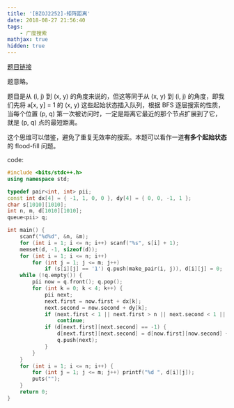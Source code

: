 ```yaml
---
title: '[BZOJ2252]-矩阵距离'
date: 2018-08-27 21:56:40
tags: 
    - 广度搜索
mathjax: true
hidden: true
---
```


[题目链接](https://vjudge.net/problem/HYSBZ-2252)

题意略。

题目是从 (i, j) 到 (x, y) 的角度来说的，但这等同于从 (x, y) 到 (i, j) 的角度，即我们先将 a[x, y] = 1 的 (x, y) 这些起始状态插入队列，根据 BFS 逐层搜索的性质，当每个位置 (p, q) 第一次被访问时，一定是距离它最近的那个节点扩展到了它，就是 (p, q) 点的最短距离。

这个思维可以借鉴，避免了重复无效率的搜索。本题可以看作一道**有多个起始状态**的 flood-fill 问题。

code:
``` c++
#include <bits/stdc++.h>
using namespace std;

typedef pair<int, int> pii;
const int dx[4] = { -1, 1, 0, 0 }, dy[4] = { 0, 0, -1, 1 };
char s[1010][1010];
int n, m, d[1010][1010];
queue<pii> q;

int main() {
    scanf("%d%d", &n, &m);
    for (int i = 1; i <= n; i++) scanf("%s", s[i] + 1);
    memset(d, -1, sizeof(d));
    for (int i = 1; i <= n; i++)
        for (int j = 1; j <= m; j++)
            if (s[i][j] == '1') q.push(make_pair(i, j)), d[i][j] = 0;
    while (!q.empty()) {
        pii now = q.front(); q.pop();
        for (int k = 0; k < 4; k++) {
            pii next;
            next.first = now.first + dx[k];
            next.second = now.second + dy[k];
            if (next.first < 1 || next.first > n || next.second < 1 || next.second > m)
                continue;
            if (d[next.first][next.second] == -1) {
                d[next.first][next.second] = d[now.first][now.second] + 1;
                q.push(next);
            }
        }
    }
    for (int i = 1; i <= n; i++) {
        for (int j = 1; j <= m; j++) printf("%d ", d[i][j]);
        puts("");
    }
    return 0;
}
```